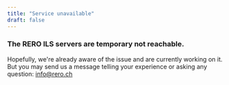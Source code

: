 ```yaml
---
title: "Service unavailable"
draft: false
---
```


### The RERO ILS servers are temporary not reachable.

Hopefully, we're already aware of the issue and are currently working on it. But you may send us a message telling your experience or asking any question: info@rero.ch